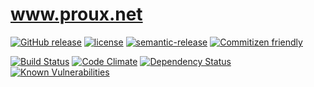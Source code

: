 # www.proux.net

[![GitHub release](https://img.shields.io/github/release/proux/www.svg?maxAge=2592000)](https://github.com/proux/www/releases)
[![license](https://img.shields.io/badge/licence-copyright-blue.svg)](https://github.com/proux/www/blob/develop/LICENSE)
[![semantic-release](https://img.shields.io/badge/%20%20%F0%9F%93%A6%F0%9F%9A%80-semantic--release-e10079.svg)](https://github.com/semantic-release/semantic-release)
[![Commitizen friendly](https://img.shields.io/badge/commitizen-friendly-brightgreen.svg)](http://commitizen.github.io/cz-cli/)

[![Build Status](https://travis-ci.org/proux/www.svg?branch=master)](https://travis-ci.org/proux/www)
[![Code Climate](https://codeclimate.com/github/proux/www/badges/gpa.svg)](https://codeclimate.com/github/proux/www)
[![Dependency Status](https://dependencyci.com/github/proux/www/badge)](https://dependencyci.com/github/proux/www)
[![Known Vulnerabilities](https://snyk.io/test/github/proux/www/badge.svg)](https://snyk.io/test/github/proux/www)
